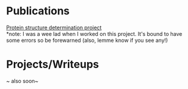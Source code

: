 # Publications 

[Protein structure determination project](cryoEM.pdf)  
*note: I was a wee lad when I worked on this project. It's bound to have some errors so be forewarned (also, lemme know if you see any!)

# Projects/Writeups 

~ also soon~
